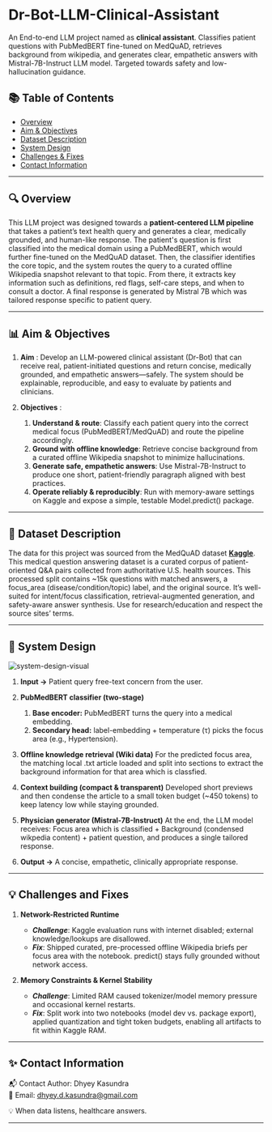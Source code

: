 # Dr-Bot-LLM-Clinical-Assistant
An End-to-end LLM project named as **clinical assistant**. Classifies patient questions with PubMedBERT fine-tuned on MedQuAD, retrieves background from wikipedia, and generates clear, empathetic answers with Mistral-7B-Instruct LLM model. Targeted towards safety and low-hallucination guidance.

## 📚 Table of Contents

- [Overview](#-overview)
- [Aim & Objectives](#-aim-&-objectives)
- [Dataset Description](#-dataset-description)
- [System Design](#-system-design)
- [Challenges & Fixes](#-challenges-&-fixes)
- [Contact Information](#-contact-information)

---

## 🔍 Overview

This LLM project was designed towards a **patient-centered LLM pipeline** that takes a patient’s text health query and generates a clear, medically grounded, and human-like response. The patient's question is first classified into the medical domain using a PubMedBERT, which would further fine-tuned on the MedQuAD dataset. Then, the classifier identifies the core topic, and the system routes the query to a curated offline Wikipedia snapshot relevant to that topic. From there, it extracts key information such as definitions, red flags, self-care steps, and when to consult a doctor. A final response is generated by Mistral 7B which was tailored response specific to patient query.

---

## 📊 Aim & Objectives

1) **Aim** : Develop an LLM-powered clinical assistant (Dr-Bot) that can receive real, patient-initiated questions and return concise, medically grounded, and empathetic answers—safely. The system should be explainable, reproducible, and easy to evaluate by patients and clinicians.

2) **Objectives** :
    1. **Understand & route**: Classify each patient query into the correct medical focus (PubMedBERT/MedQuAD) and route the pipeline accordingly.
    2. **Ground with offline knowledge**: Retrieve concise background from a curated offline Wikipedia snapshot to minimize hallucinations.
    3. **Generate safe, empathetic answers**: Use Mistral-7B-Instruct to produce one short, patient-friendly paragraph aligned with best practices.
    4. **Operate reliably & reproducibly**: Run with memory-aware settings on Kaggle and expose a simple, testable Model.predict() package.

--- 

## 🧩 Dataset Description
The data for this project was sourced from the MedQuAD dataset **[Kaggle](https://www.kaggle.com/datasets/jpmiller/layoutlm?resource=download)**. This medical question answering dataset is a curated corpus of patient-oriented Q&A pairs collected from authoritative U.S. health sources. This processed split contains ~15k questions with matched answers, a focus_area (disease/condition/topic) label, and the original source. It’s well-suited for intent/focus classification, retrieval-augmented generation, and safety-aware answer synthesis. Use for research/education and respect the source sites’ terms.

---

## 🧩  System Design

![system-design-visual](https://github.com/user-attachments/assets/03f757a9-1d19-453d-8fb5-c874b144c295)

1) **Input →** Patient query free-text concern from the user.

2) **PubMedBERT classifier (two-stage)**
    1. **Base encoder:** PubMedBERT turns the query into a medical embedding.
    2. **Secondary head:** label-embedding + temperature (τ) picks the focus area (e.g., Hypertension).

3) **Offline knowledge retrieval (Wiki data)** For the predicted focus area, the matching local .txt article loaded and split into sections to extract the background information for that area which is classfied.

4) **Context building (compact & transparent)** Developed short previews and then condense the article to a small token budget (~450 tokens) to keep latency low while staying grounded.

5) **Physician generator (Mistral-7B-Instruct)** At the end, the LLM model receives: Focus area which is classified + Background (condensed wikpedia content) + patient question, and produces a single tailored response.

6) **Output →** A concise, empathetic, clinically appropriate response.


---

## 💡 Challenges and Fixes

1) **Network-Restricted Runtime**
   - ***Challenge***: Kaggle evaluation runs with internet disabled; external knowledge/lookups are disallowed.
   - ***Fix***: Shipped curated, pre-processed offline Wikipedia briefs per focus area with the notebook. predict() stays fully grounded without network access.

2) **Memory Constraints & Kernel Stability**
   - ***Challenge***: Limited RAM caused tokenizer/model memory pressure and occasional kernel restarts.
   - ***Fix***: Split work into two notebooks (model dev vs. package export), applied quantization and tight token budgets, enabling all artifacts to fit within Kaggle RAM.

---

## ✨ Contact Information

📬 Contact Author: Dhyey Kasundra <br> 
📧 Email: dhyey.d.kasundra@gmail.com

💡 When data listens, healthcare answers.

---
